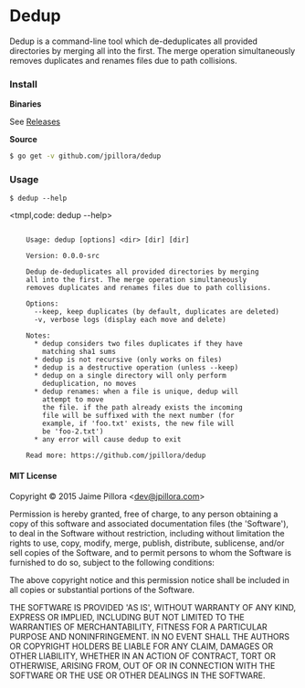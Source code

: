 # Dedup

Dedup is a command-line tool which de-deduplicates all provided directories by merging all into the first. The merge operation simultaneously removes duplicates and renames files due to path collisions.

### Install

**Binaries**

See [Releases](https://github.com/jpillora/dedup/releases/latest)

**Source**

``` sh
$ go get -v github.com/jpillora/dedup
```

### Usage

```
$ dedup --help
```

<tmpl,code: dedup --help>
```

	Usage: dedup [options] <dir> [dir] [dir]
	
	Version: 0.0.0-src

	Dedup de-deduplicates all provided directories by merging
	all into the first. The merge operation simultaneously
	removes duplicates and renames files due to path collisions.
	
	Options:
	  --keep, keep duplicates (by default, duplicates are deleted)
	  -v, verbose logs (display each move and delete)

	Notes:
	  * dedup considers two files duplicates if they have
	    matching sha1 sums
	  * dedup is not recursive (only works on files)
	  * dedup is a destructive operation (unless --keep)
	  * dedup on a single directory will only perform
	    deduplication, no moves
	  * dedup renames: when a file is unique, dedup will
	    attempt to move
	    the file. if the path already exists the incoming
	    file will be suffixed with the next number (for
	    example, if 'foo.txt' exists, the new file will
	    be 'foo-2.txt')
	  * any error will cause dedup to exit

	Read more: https://github.com/jpillora/dedup

```
</tmpl>

#### MIT License

Copyright © 2015 Jaime Pillora &lt;dev@jpillora.com&gt;

Permission is hereby granted, free of charge, to any person obtaining
a copy of this software and associated documentation files (the
'Software'), to deal in the Software without restriction, including
without limitation the rights to use, copy, modify, merge, publish,
distribute, sublicense, and/or sell copies of the Software, and to
permit persons to whom the Software is furnished to do so, subject to
the following conditions:

The above copyright notice and this permission notice shall be
included in all copies or substantial portions of the Software.

THE SOFTWARE IS PROVIDED 'AS IS', WITHOUT WARRANTY OF ANY KIND,
EXPRESS OR IMPLIED, INCLUDING BUT NOT LIMITED TO THE WARRANTIES OF
MERCHANTABILITY, FITNESS FOR A PARTICULAR PURPOSE AND NONINFRINGEMENT.
IN NO EVENT SHALL THE AUTHORS OR COPYRIGHT HOLDERS BE LIABLE FOR ANY
CLAIM, DAMAGES OR OTHER LIABILITY, WHETHER IN AN ACTION OF CONTRACT,
TORT OR OTHERWISE, ARISING FROM, OUT OF OR IN CONNECTION WITH THE
SOFTWARE OR THE USE OR OTHER DEALINGS IN THE SOFTWARE.